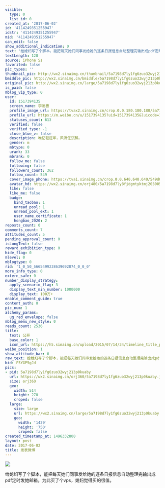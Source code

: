 ```yaml
---
visible:
  type: 0
  list_id: 0
created_at: '2017-06-02'
id: '4114249351255947'
idstr: '4114249351255947'
mid: '4114249351255947'
can_edit: false
show_additional_indication: 0
text: '给媳妇写了个脚本，能把每天她们同事发给她的逐条日报信息自动整理完输出成pdf定时发她邮箱。为此买了个vps，媳妇觉得买的很值。 '
textLength: 120
source: iPhone 5s
favorited: false
pic_types: ''
thumbnail_pic: http://wx2.sinaimg.cn/thumbnail/5a7198d7ly1fg6zuo32wyj213p0kuaby.jpg
bmiddle_pic: http://wx2.sinaimg.cn/bmiddle/5a7198d7ly1fg6zuo32wyj213p0kuaby.jpg
original_pic: http://wx2.sinaimg.cn/large/5a7198d7ly1fg6zuo32wyj213p0kuaby.jpg
is_paid: false
mblog_vip_type: 0
user:
  id: 1517394135
  screen_name: 李消极
  profile_image_url: https://tvax2.sinaimg.cn/crop.0.0.180.180.180/5a7198d7ly8fjdgmtyktmj20500500so.jpg?KID=imgbed,tva&Expires=1606399441&ssig=ss1Ig91h3z
  profile_url: https://m.weibo.cn/u/1517394135?uid=1517394135&luicode=10000011&lfid=2304131517394135_-_WEIBO_SECOND_PROFILE_WEIBO
  statuses_count: 613
  verified: false
  verified_type: -1
  close_blue_v: false
  description: 唯忆轻狂年，风流任沉醉。
  gender: m
  mbtype: 0
  urank: 33
  mbrank: 0
  follow_me: false
  following: false
  followers_count: 362
  follow_count: 549
  cover_image_phone: https://tva1.sinaimg.cn/crop.0.0.640.640.640/549d0121tw1egm1kjly3jj20hs0hsq4f.jpg
  avatar_hd: https://wx2.sinaimg.cn/orj480/5a7198d7ly8fjdgmtyktmj20500500so.jpg
  like: false
  like_me: false
  badge:
    bind_taobao: 1
    unread_pool: 1
    unread_pool_ext: 1
    user_name_certificate: 1
    hongbao_2020: 2
reposts_count: 0
comments_count: 7
attitudes_count: 5
pending_approval_count: 0
isLongText: false
reward_exhibition_type: 0
hide_flag: 0
mlevel: 0
mblogtype: 0
rid: '1_0_50_6665499238639692874_0_0_0'
more_info_type: 0
extern_safe: 0
number_display_strategy:
  apply_scenario_flag: 3
  display_text_min_number: 1000000
  display_text: 100万+
enable_comment_guide: true
content_auth: 0
pic_num: 1
alchemy_params:
  ug_red_envelope: false
mblog_menu_new_style: 0
reads_count: 2536
title:
  text: 公开
  base_color: 1
  icon_url: https://h5.sinaimg.cn/upload/2015/07/14/34/timeline_title_public_default.png
weibo_position: 1
show_attitude_bar: 0
raw_text: 给媳妇写了个脚本，能把每天她们同事发给她的逐条日报信息自动整理完输出成pdf定时发她邮箱。为此买了个vps，媳妇觉得买的很值。 ​​​
bid: F5YGP5gJd
pics:
- pid: 5a7198d7ly1fg6zuo32wyj213p0kuaby
  url: https://wx2.sinaimg.cn/orj360/5a7198d7ly1fg6zuo32wyj213p0kuaby.jpg
  size: orj360
  geo:
    width: 514
    height: 270
    croped: false
  large:
    size: large
    url: https://wx2.sinaimg.cn/large/5a7198d7ly1fg6zuo32wyj213p0kuaby.jpg
    geo:
      width: '1429'
      height: '750'
      croped: false
created_timestamp_at: 1496332800
layout: post
date: 2017-06-02
title: 发表微博
---
```


![](http://wx2.sinaimg.cn/large/5a7198d7ly1fg6zuo32wyj213p0kuaby.jpg)

给媳妇写了个脚本，能把每天她们同事发给她的逐条日报信息自动整理完输出成pdf定时发她邮箱。为此买了个vps，媳妇觉得买的很值。 


